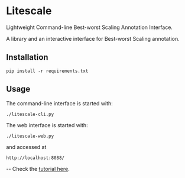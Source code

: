 Litescale
=========

Lightweight Command-line Best-worst Scaling Annotation Interface.

A library and an interactive interface for Best-worst Scaling annotation.

Installation
------------

    pip install -r requirements.txt

Usage
-----

The command-line interface is started with:

    ./litescale-cli.py

The web interface is started with:

    ./litescale-web.py

and accessed at

    http://localhost:8088/
 
--
Check the [tutorial here](docs/tutorial.md).
